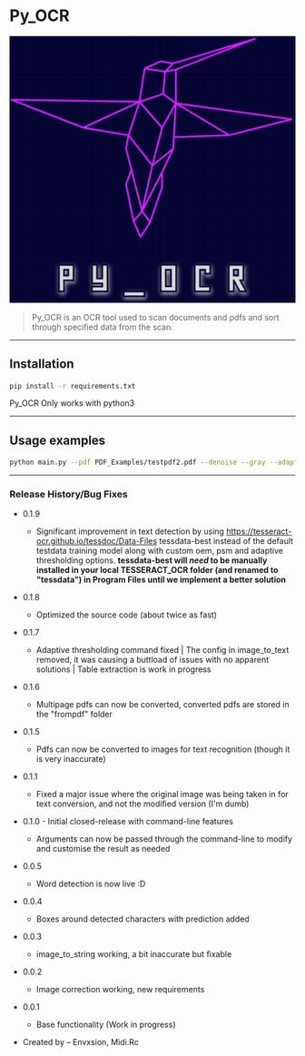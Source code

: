 # Py_OCR

<p align="center"><img src="assets\logo.png"></p>

> Py_OCR is an OCR tool used to scan documents and pdfs and sort through specified data from the scan.

---
## Installation

```sh
pip install -r requirements.txt
```
Py_OCR Only works with python3

---
## Usage examples

```sh
python main.py --pdf PDF_Examples/testpdf2.pdf --denoise --gray --adapt
```
---
### Release History/Bug Fixes
* 0.1.9
    * Significant improvement in text detection by using https://tesseract-ocr.github.io/tessdoc/Data-Files tessdata-best instead of the default testdata training model along with custom oem, psm and adaptive thresholding options. **tessdata-best will _need_ to be manually installed in your local TESSERACT_OCR folder (and renamed to "tessdata") in Program Files until we implement a better solution**
* 0.1.8
    * Optimized the source code (about twice as fast)
* 0.1.7
    * Adaptive thresholding command fixed | The config in image_to_text removed, it was causing a buttload of issues with no apparent solutions | Table extraction is work in progress
* 0.1.6
    * Multipage pdfs can now be converted, converted pdfs are stored in the "frompdf" folder
* 0.1.5
    * Pdfs can now be converted to images for text recognition (though it is very inaccurate)
* 0.1.1
    * Fixed a major issue where the original image was being taken in for text conversion, and not the modified version (I'm dumb)
* 0.1.0 - Initial closed-release with command-line features
    * Arguments can now be passed through the command-line to modify and customise the result as needed
* 0.0.5
    * Word detection is now live :D
* 0.0.4 
    * Boxes around detected characters with prediction added
* 0.0.3
    * image_to_string working, a bit inaccurate but fixable
* 0.0.2
    * Image correction working, new requirements
* 0.0.1
    * Base functionality (Work in progress)



* Created by – Envxsion, Midi.Rc




